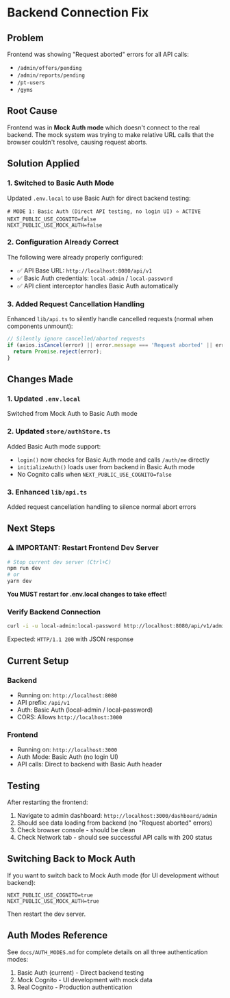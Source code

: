 # Backend Connection Fix

## Problem
Frontend was showing "Request aborted" errors for all API calls:
- `/admin/offers/pending`
- `/admin/reports/pending`
- `/pt-users`
- `/gyms`

## Root Cause
Frontend was in **Mock Auth mode** which doesn't connect to the real backend. The mock system was trying to make relative URL calls that the browser couldn't resolve, causing request aborts.

## Solution Applied

### 1. Switched to Basic Auth Mode
Updated `.env.local` to use Basic Auth for direct backend testing:

```env
# MODE 1: Basic Auth (Direct API testing, no login UI) ⭐ ACTIVE
NEXT_PUBLIC_USE_COGNITO=false
NEXT_PUBLIC_USE_MOCK_AUTH=false
```

### 2. Configuration Already Correct
The following were already properly configured:
- ✅ API Base URL: `http://localhost:8080/api/v1`
- ✅ Basic Auth credentials: `local-admin` / `local-password`
- ✅ API client interceptor handles Basic Auth automatically

### 3. Added Request Cancellation Handling
Enhanced `lib/api.ts` to silently handle cancelled requests (normal when components unmount):

```typescript
// Silently ignore cancelled/aborted requests
if (axios.isCancel(error) || error.message === 'Request aborted' || error.code === 'ERR_CANCELED') {
  return Promise.reject(error);
}
```

## Changes Made

### 1. Updated `.env.local`
Switched from Mock Auth to Basic Auth mode

### 2. Updated `store/authStore.ts`
Added Basic Auth mode support:
- `login()` now checks for Basic Auth mode and calls `/auth/me` directly
- `initializeAuth()` loads user from backend in Basic Auth mode
- No Cognito calls when `NEXT_PUBLIC_USE_COGNITO=false`

### 3. Enhanced `lib/api.ts`
Added request cancellation handling to silence normal abort errors

## Next Steps

### ⚠️ IMPORTANT: Restart Frontend Dev Server
```bash
# Stop current dev server (Ctrl+C)
npm run dev
# or
yarn dev
```

**You MUST restart for .env.local changes to take effect!**

### Verify Backend Connection
```bash
curl -i -u local-admin:local-password http://localhost:8080/api/v1/admin/offers/pending
```

Expected: `HTTP/1.1 200` with JSON response

## Current Setup

### Backend
- Running on: `http://localhost:8080`
- API prefix: `/api/v1`
- Auth: Basic Auth (local-admin / local-password)
- CORS: Allows `http://localhost:3000`

### Frontend
- Running on: `http://localhost:3000`
- Auth Mode: Basic Auth (no login UI)
- API calls: Direct to backend with Basic Auth header

## Testing

After restarting the frontend:

1. Navigate to admin dashboard: `http://localhost:3000/dashboard/admin`
2. Should see data loading from backend (no "Request aborted" errors)
3. Check browser console - should be clean
4. Check Network tab - should see successful API calls with 200 status

## Switching Back to Mock Auth

If you want to switch back to Mock Auth mode (for UI development without backend):

```env
NEXT_PUBLIC_USE_COGNITO=true
NEXT_PUBLIC_USE_MOCK_AUTH=true
```

Then restart the dev server.

## Auth Modes Reference

See `docs/AUTH_MODES.md` for complete details on all three authentication modes:
1. Basic Auth (current) - Direct backend testing
2. Mock Cognito - UI development with mock data
3. Real Cognito - Production authentication
